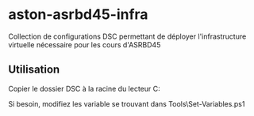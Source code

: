 # aston-asrbd45-infra 
Collection de configurations DSC permettant de déployer l'infrastructure virtuelle nécessaire pour les cours d'ASRBD45

## Utilisation

Copier le dossier DSC à la racine du lecteur C:

Si besoin, modifiez les variable se trouvant dans Tools\Set-Variables.ps1
